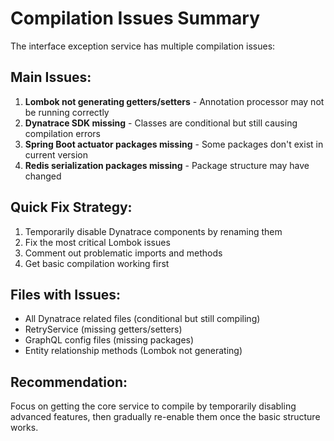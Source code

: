 # Compilation Issues Summary

The interface exception service has multiple compilation issues:

## Main Issues:
1. **Lombok not generating getters/setters** - Annotation processor may not be running correctly
2. **Dynatrace SDK missing** - Classes are conditional but still causing compilation errors
3. **Spring Boot actuator packages missing** - Some packages don't exist in current version
4. **Redis serialization packages missing** - Package structure may have changed

## Quick Fix Strategy:
1. Temporarily disable Dynatrace components by renaming them
2. Fix the most critical Lombok issues
3. Comment out problematic imports and methods
4. Get basic compilation working first

## Files with Issues:
- All Dynatrace related files (conditional but still compiling)
- RetryService (missing getters/setters)
- GraphQL config files (missing packages)
- Entity relationship methods (Lombok not generating)

## Recommendation:
Focus on getting the core service to compile by temporarily disabling advanced features, then gradually re-enable them once the basic structure works.